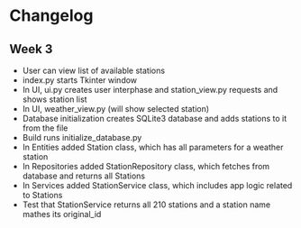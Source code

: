 # Changelog
## Week 3

- User can view list of available stations
- index.py starts Tkinter window
- In UI, ui.py creates user interphase and station_view.py requests and shows station list
- In UI, weather_view.py (will show selected station)
- Database initialization creates SQLite3 database and adds stations to it from the file
- Build runs initialize_database.py
- In Entities added Station class, which has all parameters for a weather station
- In Repositories added StationRepository class, which fetches from database and returns all Stations
- In Services added StationService class, which includes app logic related to Stations
- Test that StationService returns all 210 stations and a station name mathes its original_id
